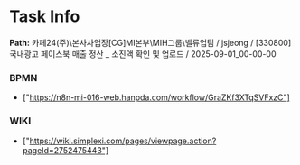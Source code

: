 # Task Info

**Path:** 카페24(주)\본사사업장\[CG]MI본부\MIH그룹\밸류업팀 / jsjeong / [330800] 국내광고 페이스북 매출 정산 _ 소진액 확인 및 업로드 / 2025-09-01_00-00-00

### BPMN
- ["https://n8n-mi-016-web.hanpda.com/workflow/GraZKf3XTqSVFxzC"]

### WIKI
- ["https://wiki.simplexi.com/pages/viewpage.action?pageId=2752475443"]

